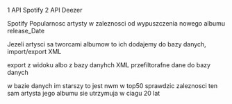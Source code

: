 1 API Spotify
2 API Deezer


Spotify
Popularnosc artysty w zaleznosci od wypuszczenia nowego albumu release_Date


Jezeli artysci sa tworcami albumow to ich dodajemy do bazy danych, import/export XML

export z widoku albo z bazy danyhch XML
przefiltorafne dane do bazy danych

w bazie danych
im starszy to jest nwm w top50
sprawdzic zaleznosci
ten sam artysta jego albumu sie utrzymuja w ciagu 20 lat


